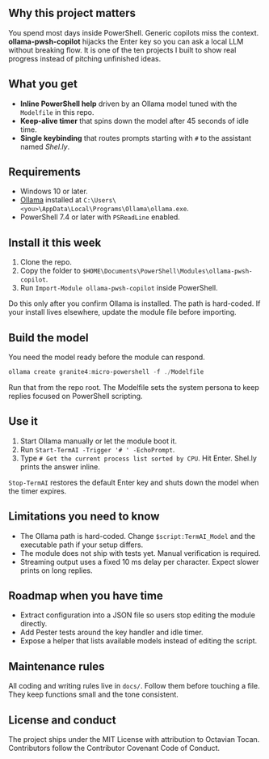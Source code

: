 ## Why this project matters

You spend most days inside PowerShell. Generic copilots miss the context. **ollama-pwsh-copilot** hijacks the Enter key so you can ask a local LLM without breaking flow. It is one of the ten projects I built to show real progress instead of pitching unfinished ideas.

## What you get

- **Inline PowerShell help** driven by an Ollama model tuned with the `Modelfile` in this repo.
- **Keep-alive timer** that spins down the model after 45 seconds of idle time.
- **Single keybinding** that routes prompts starting with `#` to the assistant named _Shel.ly_.

## Requirements

- Windows 10 or later.
- [Ollama](https://ollama.com/) installed at `C:\Users\<you>\AppData\Local\Programs\Ollama\ollama.exe`.
- PowerShell 7.4 or later with `PSReadLine` enabled.

## Install it this week

1. Clone the repo.
2. Copy the folder to `$HOME\Documents\PowerShell\Modules\ollama-pwsh-copilot`.
3. Run `Import-Module ollama-pwsh-copilot` inside PowerShell.

Do this only after you confirm Ollama is installed. The path is hard-coded. If your install lives elsewhere, update the module file before importing.

## Build the model

You need the model ready before the module can respond.

```powershell
ollama create granite4:micro-powershell -f ./Modelfile
```

Run that from the repo root. The Modelfile sets the system persona to keep replies focused on PowerShell scripting.

## Use it

1. Start Ollama manually or let the module boot it.
2. Run `Start-TermAI -Trigger '# ' -EchoPrompt`.
3. Type `# Get the current process list sorted by CPU`. Hit Enter. Shel.ly prints the answer inline.

`Stop-TermAI` restores the default Enter key and shuts down the model when the timer expires.

## Limitations you need to know

- The Ollama path is hard-coded. Change `$script:TermAI_Model` and the executable path if your setup differs.
- The module does not ship with tests yet. Manual verification is required.
- Streaming output uses a fixed 10 ms delay per character. Expect slower prints on long replies.

## Roadmap when you have time

- Extract configuration into a JSON file so users stop editing the module directly.
- Add Pester tests around the key handler and idle timer.
- Expose a helper that lists available models instead of editing the script.

## Maintenance rules

All coding and writing rules live in `docs/`. Follow them before touching a file. They keep functions small and the tone consistent.

## License and conduct

The project ships under the MIT License with attribution to Octavian Tocan. Contributors follow the Contributor Covenant Code of Conduct.
